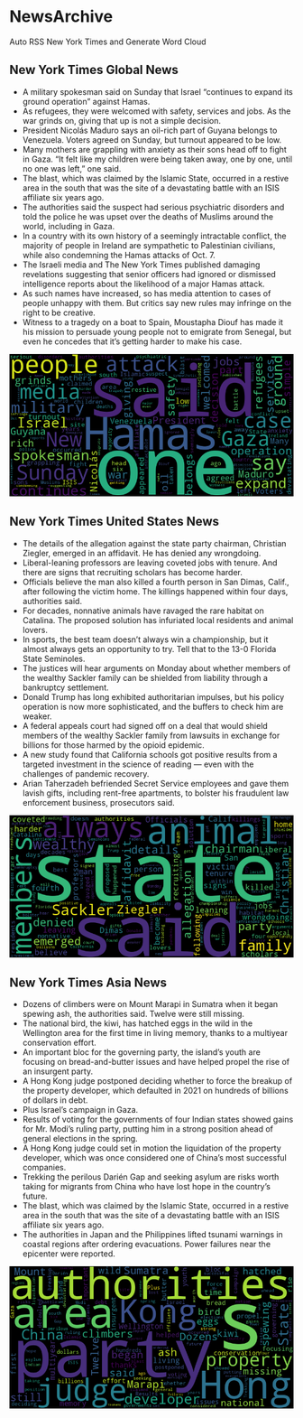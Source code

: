 # NewsArchive
Auto RSS New York Times and Generate Word Cloud

## New York Times Global News
* A military spokesman said on Sunday that Israel “continues to expand its ground operation” against Hamas.
* As refugees, they were welcomed with safety, services and jobs. As the war grinds on, giving that up is not a simple decision.
* President Nicolás Maduro says an oil-rich part of Guyana belongs to Venezuela. Voters agreed on Sunday, but turnout appeared to be low.
* Many mothers are grappling with anxiety as their sons head off to fight in Gaza. “It felt like my children were being taken away, one by one, until no one was left,” one said.
* The blast, which was claimed by the Islamic State, occurred in a restive area in the south that was the site of a devastating battle with an ISIS affiliate six years ago.
* The authorities said the suspect had serious psychiatric disorders and told the police he was upset over the deaths of Muslims around the world, including in Gaza.
* In a country with its own history of a seemingly intractable conflict, the majority of people in Ireland are sympathetic to Palestinian civilians, while also condemning the Hamas attacks of Oct. 7.
* The Israeli media and The New York Times published damaging revelations suggesting that senior officers had ignored or dismissed intelligence reports about the likelihood of a major Hamas attack.
* As such names have increased, so has media attention to cases of people unhappy with them. But critics say new rules may infringe on the right to be creative.
* Witness to a tragedy on a boat to Spain, Moustapha Diouf has made it his mission to persuade young people not to emigrate from Senegal, but even he concedes that it’s getting harder to make his case.

![Global](./global.png)
## New York Times United States News
* The details of the allegation against the state party chairman, Christian Ziegler, emerged in an affidavit. He has denied any wrongdoing.
* Liberal-leaning professors are leaving coveted jobs with tenure. And there are signs that recruiting scholars has become harder.
* Officials believe the man also killed a fourth person in San Dimas, Calif., after following the victim home. The killings happened within four days, authorities said.
* For decades, nonnative animals have ravaged the rare habitat on Catalina. The proposed solution has infuriated local residents and animal lovers.
* In sports, the best team doesn’t always win a championship, but it almost always gets an opportunity to try. Tell that to the 13-0 Florida State Seminoles.
* The justices will hear arguments on Monday about whether members of the wealthy Sackler family can be shielded from liability through a bankruptcy settlement.
* Donald Trump has long exhibited authoritarian impulses, but his policy operation is now more sophisticated, and the buffers to check him are weaker.
* A federal appeals court had signed off on a deal that would shield members of the wealthy Sackler family from lawsuits in exchange for billions for those harmed by the opioid epidemic.
* A new study found that California schools got positive results from a targeted investment in the science of reading — even with the challenges of pandemic recovery.
* Arian Taherzadeh befriended Secret Service employees and gave them lavish gifts, including rent-free apartments, to bolster his fraudulent law enforcement business, prosecutors said.

![US](./usnews.png)
## New York Times Asia News
* Dozens of climbers were on Mount Marapi in Sumatra when it began spewing ash, the authorities said. Twelve were still missing.
* The national bird, the kiwi, has hatched eggs in the wild in the Wellington area for the first time in living memory, thanks to a multiyear conservation effort.
* An important bloc for the governing party, the island’s youth are focusing on bread-and-butter issues and have helped propel the rise of an insurgent party.
* A Hong Kong judge postponed deciding whether to force the breakup of the property developer, which defaulted in 2021 on hundreds of billions of dollars in debt.
* Plus Israel’s campaign in Gaza.
* Results of voting for the governments of four Indian states showed gains for Mr. Modi’s ruling party, putting him in a strong position ahead of general elections in the spring.
* A Hong Kong judge could set in motion the liquidation of the property developer, which was once considered one of China’s most successful companies.
* Trekking the perilous Darién Gap and seeking asylum are risks worth taking for migrants from China who have lost hope in the country’s future.
* The blast, which was claimed by the Islamic State, occurred in a restive area in the south that was the site of a devastating battle with an ISIS affiliate six years ago.
* The authorities in Japan and the Philippines lifted tsunami warnings in coastal regions after ordering evacuations. Power failures near the epicenter were reported.

![Asian](./asian.png)
